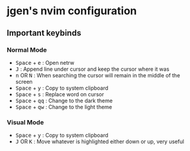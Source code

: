 # jgen's nvim configuration

## Important keybinds

### Normal Mode

- <kbd>Space</kbd> + <kbd>e</kbd> : Open netrw
- <kbd>J</kbd> : Append line under cursor and keep the cursor where it was
- <kbd>n</kbd> OR <kbd>N</kbd> : When searching the cursor will remain in the middle of the screen
- <kbd>Space</kbd> + <kbd>y</kbd> : Copy to system clipboard
- <kbd>Space</kbd> + <kbd>s</kbd> : Replace word on cursor
- <kbd>Space</kbd> + <kbd>qq</kbd> : Change to the dark theme
- <kbd>Space</kbd> + <kbd>qw</kbd> : Change to the light theme

### Visual Mode

- <kbd>Space</kbd> + <kbd>y</kbd> : Copy to system clipboard
- <kbd>J</kbd> OR <kbd>K</kbd> : Move whatever is highlighted either down or up, very useful
